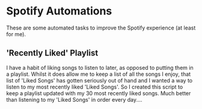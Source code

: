 # Spotify Automations
These are some automated tasks to improve the Spotify experience (at least for me).

## 'Recently Liked' Playlist
I have a habit of liking songs to listen to later, as opposed to putting them in a playlist. Whilst it does allow me to keep a list of all the songs I enjoy, that list of 'Liked Songs' has gotten seriously out of hand and I wanted a way to listen to my most recently liked 'Liked Songs'. So I created this script to keep a playlist updated with my 30 most recently liked songs. Much better than listening to my 'Liked Songs' in order every day....
